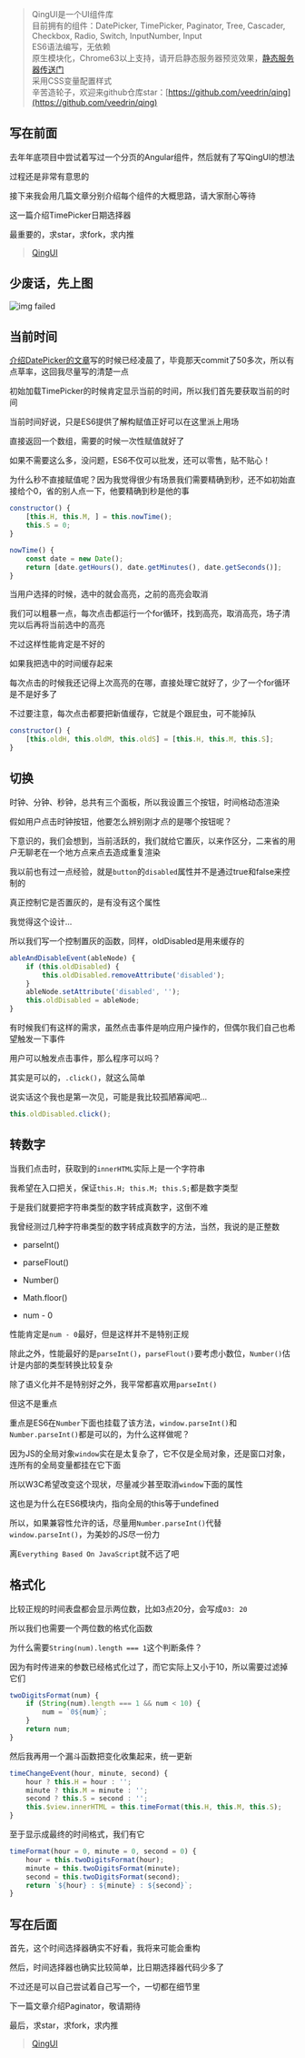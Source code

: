 > QingUI是一个UI组件库<br>
> 目前拥有的组件：DatePicker, TimePicker, Paginator, Tree, Cascader, Checkbox, Radio, Switch, InputNumber, Input<br>
> ES6语法编写，无依赖<br>
> 原生模块化，Chrome63以上支持，请开启静态服务器预览效果，[静态服务器传送门](https://github.com/veedrin/qing/tree/master/server)<br>
> 采用CSS变量配置样式<br>
> 辛苦造轮子，欢迎来github仓库star：[https://github.com/veedrin/qing](https://github.com/veedrin/qing)

## 写在前面

去年年底项目中尝试着写过一个分页的Angular组件，然后就有了写QingUI的想法

过程还是非常有意思的

接下来我会用几篇文章分别介绍每个组件的大概思路，请大家耐心等待

这一篇介绍TimePicker日期选择器

最重要的，求star，求fork，求内推

> [QingUI](https://github.com/veedrin/qing)

## 少废话，先上图

![img failed](https://raw.githubusercontent.com/veedrin/qing/master/doc/img/time-picker.png)

## 当前时间

[介绍DatePicker的文章](https://github.com/veedrin/qing/blob/master/doc/v1.0/DatePicker.md)写的时候已经凌晨了，毕竟那天commit了50多次，所以有点草率，这回我尽量写的清楚一点

初始加载TimePicker的时候肯定显示当前的时间，所以我们首先要获取当前的时间

当前时间好说，只是ES6提供了解构赋值正好可以在这里派上用场

直接返回一个数组，需要的时候一次性赋值就好了

如果不需要这么多，没问题，ES6不仅可以批发，还可以零售，贴不贴心！

为什么秒不直接赋值呢？因为我觉得很少有场景我们需要精确到秒，还不如初始直接给个0，省的别人点一下，他要精确到秒是他的事

```javascript
constructor() {
    [this.H, this.M, ] = this.nowTime();
    this.S = 0;
}

nowTime() {
    const date = new Date();
    return [date.getHours(), date.getMinutes(), date.getSeconds()];
}
```

当用户选择的时候，选中的就会高亮，之前的高亮会取消

我们可以粗暴一点，每次点击都运行一个for循环，找到高亮，取消高亮，场子清完以后再将当前选中的高亮

不过这样性能肯定是不好的

如果我把选中的时间缓存起来

每次点击的时候我还记得上次高亮的在哪，直接处理它就好了，少了一个for循环是不是好多了

不过要注意，每次点击都要把新值缓存，它就是个跟屁虫，可不能掉队

```javascript
constructor() {
    [this.oldH, this.oldM, this.oldS] = [this.H, this.M, this.S];
}
```

## 切换

时钟、分钟、秒钟，总共有三个面板，所以我设置三个按钮，时间格动态渲染

假如用户点击时钟按钮，他要怎么辨别刚才点的是哪个按钮呢？

下意识的，我们会想到，当前活跃的，我们就给它置灰，以来作区分，二来省的用户无聊老在一个地方点来点去造成重复渲染

我以前也有过一点经验，就是`button`的`disabled`属性并不是通过true和false来控制的

真正控制它是否置灰的，是有没有这个属性

我觉得这个设计...

所以我们写一个控制置灰的函数，同样，oldDisabled是用来缓存的

```javascript
ableAndDisableEvent(ableNode) {
    if (this.oldDisabled) {
        this.oldDisabled.removeAttribute('disabled');
    }
    ableNode.setAttribute('disabled', '');
    this.oldDisabled = ableNode;
}
```

有时候我们有这样的需求，虽然点击事件是响应用户操作的，但偶尔我们自己也希望触发一下事件

用户可以触发点击事件，那么程序可以吗？

其实是可以的，`.click()`，就这么简单

说实话这个我也是第一次见，可能是我比较孤陋寡闻吧...

```javascript
this.oldDisabled.click();
```

## 转数字

当我们点击时，获取到的`innerHTML`实际上是一个字符串

我希望在入口把关，保证`this.H; this.M; this.S;`都是数字类型

于是我们就要把字符串类型的数字转成真数字，这倒不难

我曾经测过几种字符串类型的数字转成真数字的方法，当然，我说的是正整数

- parseInt()

- parseFlout()

- Number()

- Math.floor()

- num - 0

性能肯定是`num - 0`最好，但是这样并不是特别正规

除此之外，性能最好的是`parseInt()`，`parseFlout()`要考虑小数位，`Number()`估计是内部的类型转换比较复杂

除了语义化并不是特别好之外，我平常都喜欢用`parseInt()`

但这不是重点

重点是ES6在`Number`下面也挂载了该方法，`window.parseInt()`和`Number.parseInt()`都是可以的，为什么这样做呢？

因为JS的全局对象`window`实在是太复杂了，它不仅是全局对象，还是窗口对象，连所有的全局变量都挂在它下面

所以W3C希望改变这个现状，尽量减少甚至取消`window`下面的属性

这也是为什么在ES6模块内，指向全局的this等于undefined

所以，如果兼容性允许的话，尽量用`Number.parseInt()`代替`window.parseInt()`，为美妙的JS尽一份力

离`Everything Based On JavaScript`就不远了吧

## 格式化

比较正规的时间表盘都会显示两位数，比如3点20分，会写成`03: 20`

所以我们也需要一个两位数的格式化函数

为什么需要`String(num).length === 1`这个判断条件？

因为有时传进来的参数已经格式化过了，而它实际上又小于10，所以需要过滤掉它们

```javascript
twoDigitsFormat(num) {
    if (String(num).length === 1 && num < 10) {
        num = `0${num}`;
    }
    return num;
}
```

然后我再用一个漏斗函数把变化收集起来，统一更新

```javascript
timeChangeEvent(hour, minute, second) {
    hour ? this.H = hour : '';
    minute ? this.M = minute : '';
    second ? this.S = second : '';
    this.$view.innerHTML = this.timeFormat(this.H, this.M, this.S);
}
```

至于显示成最终的时间格式，我们有它

```javascript
timeFormat(hour = 0, minute = 0, second = 0) {
    hour = this.twoDigitsFormat(hour);
    minute = this.twoDigitsFormat(minute);
    second = this.twoDigitsFormat(second);
    return `${hour} : ${minute} : ${second}`;
}
```

## 写在后面

首先，这个时间选择器确实不好看，我将来可能会重构

然后，时间选择器也确实比较简单，比日期选择器代码少多了

不过还是可以自己尝试着自己写一个，一切都在细节里

下一篇文章介绍Paginator，敬请期待

最后，求star，求fork，求内推

> [QingUI](https://github.com/veedrin/qing)
